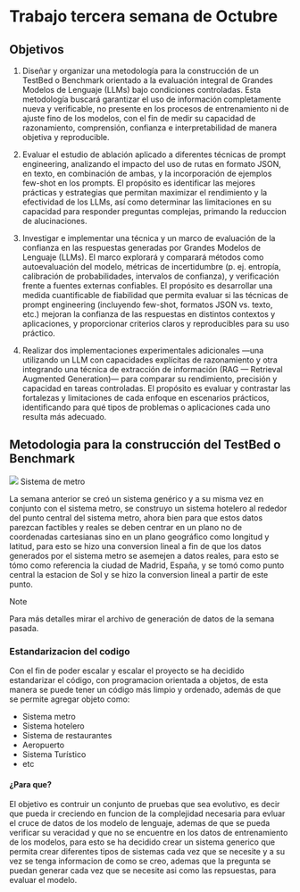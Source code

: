 # Trabajo tercera semana de Octubre

## Objetivos
1. Diseñar y organizar una metodología para la construcción de un TestBed o Benchmark orientado a la evaluación 
integral de Grandes Modelos de Lenguaje (LLMs) bajo condiciones controladas. Esta metodología buscará garantizar 
el uso de información completamente nueva y verificable, no presente en los procesos de entrenamiento ni de ajuste
fino de los modelos, con el fin de medir su capacidad de razonamiento, comprensión, confianza e interpretabilidad
de manera objetiva y reproducible.

2. Evaluar el estudio de ablación aplicado a diferentes técnicas de prompt engineering, analizando el impacto del 
uso de rutas en formato JSON, en texto, en combinación de ambas, y la incorporación de ejemplos few-shot en los 
prompts. El propósito es identificar las mejores prácticas y estrategias que permitan maximizar el rendimiento y 
la efectividad de los LLMs, así como determinar las limitaciones en su capacidad para responder preguntas complejas,
primando la reduccion de alucinaciones.

3. Investigar e implementar una técnica y un marco de evaluación de la confianza en las respuestas generadas por Grandes
Modelos de Lenguaje (LLMs). El marco explorará y comparará métodos como autoevaluación del modelo, métricas de 
incertidumbre (p. ej. entropía, calibración de probabilidades, intervalos de confianza), y verificación frente 
a fuentes externas confiables. El propósito es desarrollar una medida cuantificable de fiabilidad que permita evaluar 
si las técnicas de prompt engineering (incluyendo few-shot, formatos JSON vs. texto, etc.) mejoran la confianza de las 
respuestas en distintos contextos y aplicaciones, y proporcionar criterios claros y reproducibles para su uso práctico.

4. Realizar dos implementaciones experimentales adicionales —una utilizando un LLM con capacidades explícitas de razonamiento 
y otra integrando una técnica de extracción de información (RAG — Retrieval Augmented Generation)— para comparar su rendimiento, 
precisión y capacidad en tareas controladas. El propósito es evaluar y contrastar las fortalezas y limitaciones de cada enfoque 
en escenarios prácticos, identificando para qué tipos de problemas o aplicaciones cada uno resulta más adecuado.

## Metodologia para la construcción del TestBed o Benchmark

![](/mnt/sda1/prueb/Octubre_25_errores/week_two/generacion_datos/sistema_generico.png)
Sistema de metro

La semana anterior se creó un sistema genérico y a su misma vez en conjunto con el sistema metro, se construyo un sistema 
hotelero al rededor del punto central del sistema metro, ahora bien para que estos datos parezcan factibles y reales se
deben centrar en un plano no de coordenadas cartesianas sino en un plano geográfico como longitud y latitud, para esto se hizo una 
conversion lineal a fin de que los datos generados por el sistema metro se asemejen a datos reales, para esto se tómo como referencia
la ciudad de Madrid, España, y se tomó como punto central la estacion de Sol y se hizo la conversion lineal a partir de este punto.

> [!NOTE]  
> Para más detalles mirar el archivo de generación de datos de la semana pasada.

### Estandarizacion del codigo

Con el fin de poder escalar y escalar el proyecto se ha decidido estandarizar el código, con programacion orientada a objetos,
de esta manera se puede tener un código más limpio y ordenado, además de que se permite agregar objeto como:
- Sistema metro 
- Sistema hotelero
- Sistema de restaurantes
- Aeropuerto 
- Sistema Turístico
- etc
 
#### ¿Para que?
El objetivo es contruir un conjunto de pruebas que sea evolutivo, es decir que pueda ir creciendo en funcion de la complejidad 
necesaria para evluar el cruce de datos de los modelo de lenguaje, ademas de que se pueda verificar su veracidad y que no se encuentre
en los datos de entrenamiento de los modelos, para esto se ha decidido crear un sistema generico que permita crear diferentes tipos de sistemas
cada vez que se necesite y a su vez se tenga informacion de como se creo, ademas que la pregunta se puedan generar cada vez que se necesite asi 
como las repsuestas, para evaluar el modelo.